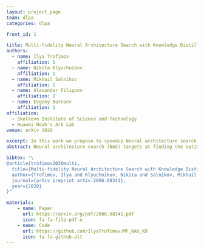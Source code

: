 ```yaml
---
layout: project_page
team: dlpa
categories: dlpa

front_id: 1

title: Multi-fidelity Neural Architecture Search with Knowledge Distillation
authors:
  - name: Ilya Trofimov
    affiliation: 1
  - name: Nikita Klyuchnikov
    affiliation: 1
  - name: Mikhail Salnikov
    affiliation: 1
  - name: Alexander Filippov
    affiliation: 2
  - name: Evgeny Burnaev
    affiliation: 1
affiliation:
  - Skolkovo Institute of Science and Technology
  - Huawei Noah's Ark Lab
venue: arXiv 2020

excerpt: In this work we propose to speedup Neural architecture search (NAS) by making low-fidelity evaluations of neural architectures with the knowledge distillaion.
abstract: Neural architecture search (NAS) targets at finding the optimal architecture of a neural network for a problem or a family of problems. Evaluations of neural architectures are very time-consuming. One of the possible ways to mitigate this issue is to use low-fidelity evaluations, namely training on a part of a dataset, fewer epochs, with fewer channels, etc. In this paper, we propose to improve low-fidelity evaluations of neural architectures by using a knowledge distillation. Knowledge distillation adds to a loss function a term forcing a network to mimic some teacher network. We carry out experiments on CIFAR-100 and ImageNet and study various knowledge distillation methods. We show that training on the small part of a dataset with such a modified loss function leads to a better selection of neural architectures than training with a logistic loss. The proposed low-fidelity evaluations were incorporated into a multi-fidelity search algorithm that outperformed the search based on high-fidelity evaluations only (training on a full dataset).

bibtex: "\
@article{trofimov2020multi,
  title={Multi-fidelity Neural Architecture Search with Knowledge Distillation},
  author={Trofimov, Ilya and Klyuchnikov, Nikita and Salnikov, Mikhail and Filippov, Alexander and Burnaev, Evgeny},
  journal={arXiv preprint arXiv:2006.08341},
  year={2020}
}"

materials:
    - name: Paper
      url: https://arxiv.org/pdf/2006.08341.pdf
      icon: fa fa-file-pdf-o
    - name: Code
      url: https://github.com/IlyaTrofimov/MF_NAS_KD
      icon: fa fa-github-alt
---
```

